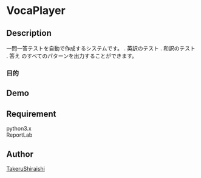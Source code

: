 VocaPlayer
====

## Description

一問一答テストを自動で作成するシステムです。 
. 英訳のテスト 
. 和訳のテスト 
. 答え 
のすべてのパターンを出力することができます。

### 目的  
   

## Demo

## Requirement
python3.x  
ReportLab

## Author

[TakeruShiraishi](https://github.com/TakeruShiraishi)
